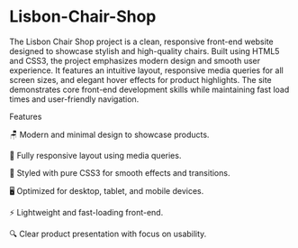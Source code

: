 # Lisbon-Chair-Shop

The Lisbon Chair Shop project is a clean, responsive front-end website designed to showcase stylish and high-quality chairs.
Built using HTML5 and CSS3, the project emphasizes modern design and smooth user experience.
It features an intuitive layout, responsive media queries for all screen sizes, and elegant hover effects for product highlights.
The site demonstrates core front-end development skills while maintaining fast load times and user-friendly navigation.

Features

🪑 Modern and minimal design to showcase products.

📱 Fully responsive layout using media queries.

🎨 Styled with pure CSS3 for smooth effects and transitions.

🖥️ Optimized for desktop, tablet, and mobile devices.

⚡ Lightweight and fast-loading front-end.

🔍 Clear product presentation with focus on usability.
